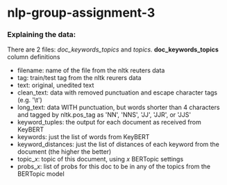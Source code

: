 # nlp-group-assignment-3

### Explaining the data:
There are 2 files: *doc_keywords_topics* and *topics.* 
**doc_keywords_topics** column definitions
- filename: name of the file from the nltk reuters data
- tag: train/test tag from the nltk reurers data
- text: original, unedited text
- clean_text: data with removed punctuation and escape character tags (e.g. '\t')
- long_text: data WITH punctuation, but words shorter than 4 characters and tagged by nltk.pos_tag as 'NN', 'NNS', 'JJ', 'JJR', or 'JJS'
- keyword_tuples: the output for each document as received from KeyBERT
- keywords: just the list of words from KeyBERT
- keyword_distances: just the list of distances of each keyword from the document (the higher the better)
- topic_*x*: topic of this document, using *x* BERTopic settings
- probs_*x*: list of probs for this doc to be in any of the topics from the BERTopic model